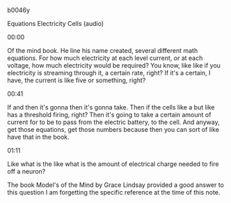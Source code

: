 b0046y

Equations Electricity Cells (audio)

00:00

Of the mind book. He line his name created, several different math equations. For how much electricity at each level current, or at each voltage, how much electricity would be required? You know, like like if you electricity is streaming through it, a certain rate, right? If it's a certain, I have, the current is like five or something, right?

00:41

If and then it's gonna then it's gonna take. Then if the cells like a but like has a threshold firing, right? Then it's going to take a certain amount of current for to be to pass from the electric battery, to the cell. And anyway, get those equations, get those numbers because then you can sort of like have that in the book.

01:11

Like what is the like what is the amount of electrical charge needed to fire off a neuron?

The book Model's of the Mind by Grace Lindsay provided a good answer to this question I am forgetting the specific reference at the time of this note.
